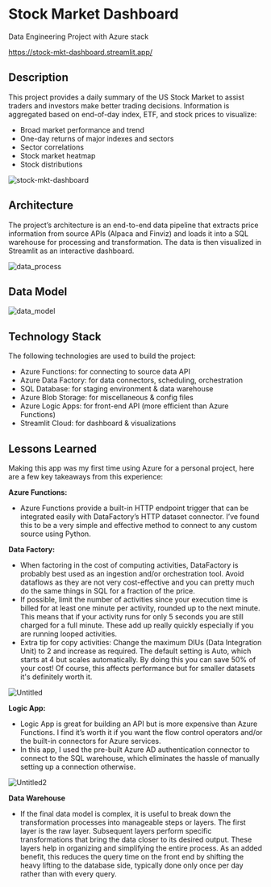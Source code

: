 # Stock Market Dashboard
Data Engineering Project with Azure stack

https://stock-mkt-dashboard.streamlit.app/

## Description
This project provides a daily summary of the US Stock Market to assist traders and investors make better trading decisions. Information is aggregated based on end-of-day index, ETF, and stock prices to visualize:

-   Broad market performance and trend
-   One-day returns of major indexes and sectors
-   Sector correlations
-   Stock market heatmap
-   Stock distributions
  
![stock-mkt-dashboard](https://github.com/hieuimba/stock-mkt-dashboard/assets/89481020/7a930a4f-18ed-4292-acd0-e33214f6ad17)

## Architecture

The project’s architecture is an end-to-end data pipeline that extracts price information from source APIs (Alpaca and Finviz) and loads it into a SQL warehouse for processing and transformation. The data is then visualized in Streamlit as an interactive dashboard.

![data_process](https://github.com/hieuimba/stock-mkt-dashboard/assets/89481020/4c718bdd-933f-4a1f-97f6-15658c302f2b)

## Data Model

![data_model](https://github.com/hieuimba/stock-mkt-dashboard/assets/89481020/f5cdf445-874b-4dd1-bc6c-698776721291)

## Technology Stack

The following technologies are used to build the project:

-   Azure Functions: for connecting to source data API
-   Azure Data Factory: for data connectors, scheduling, orchestration
-   SQL Database: for staging environment & data warehouse
-   Azure Blob Storage: for miscellaneous & config files
-   Azure Logic Apps: for front-end API (more efficient than Azure Functions)
-   Streamlit Cloud: for dashboard & visualizations

## Lessons Learned
Making this app was my first time using Azure for a personal project, here are a few key takeaways from this experience:

**Azure Functions:**
- Azure Functions provide a built-in HTTP endpoint trigger that can be integrated easily with DataFactory’s HTTP dataset connector. I’ve found this to be a very simple and effective method to connect to any custom source using Python.

**Data Factory:**
- When factoring in the cost of computing activities, DataFactory is probably best used as an ingestion and/or orchestration tool. Avoid dataflows as they are not very cost-effective and you can pretty much do the same things in SQL for a fraction of the price.
- If possible, limit the number of activities since your execution time is billed for at least one minute per activity, rounded up to the next minute. This means that if your activity runs for only 5 seconds you are still charged for a full minute. These add up really quickly especially if you are running looped activities.
- Extra tip for copy activities: Change the maximum DIUs (Data Integration Unit) to 2 and increase as required. The default setting is Auto, which starts at 4 but scales automatically. By doing this you can save 50% of your cost! Of course, this affects performance but for smaller datasets it's definitely worth it.

![Untitled](https://github.com/hieuimba/stock-mkt-dashboard/assets/89481020/8182e21c-b228-4e28-8c1c-8deed4ec822e)

**Logic App:**
- Logic App is great for building an API but is more expensive than Azure Functions. I find it’s worth it if you want the flow control operators and/or the built-in connectors for Azure services.
- In this app, I used the pre-built Azure AD authentication connector to connect to the SQL warehouse, which eliminates the hassle of manually setting up a connection otherwise.
  
 ![Untitled2](https://github.com/hieuimba/stock-mkt-dashboard/assets/89481020/b66190a2-8d61-4b87-816f-4d5d8bf7100e)

**Data Warehouse**
- If the final data model is complex, it is useful to break down the transformation processes into manageable steps or layers. The first layer is the raw layer. Subsequent layers perform specific transformations that bring the data closer to its desired output. These layers help in organizing and simplifying the entire process. As an added benefit, this reduces the query time on the front end by shifting the heavy lifting to the database side, typically done only once per day rather than with every query.
